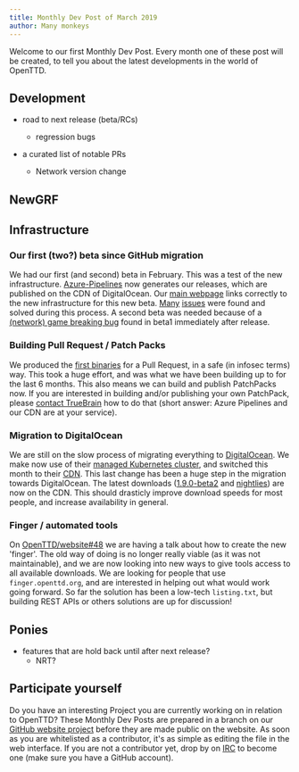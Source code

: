 ```yaml
---
title: Monthly Dev Post of March 2019
author: Many monkeys
---
```


Welcome to our first Monthly Dev Post.
Every month one of these post will be created, to tell you about the latest developments in the world of OpenTTD.

## Development
* road to next release (beta/RCs)
  - regression bugs

* a curated list of notable PRs
  - Network version change

## NewGRF

## Infrastructure

### Our first (two?) beta since GitHub migration

We had our first (and second) beta in February.
This was a test of the new infrastructure.
[Azure-Pipelines](https://dev.azure.com/openttd/OpenTTD/_build) now generates our releases, which are published on the CDN of DigitalOcean.
Our [main webpage](https://www.openttd.org) links correctly to the new infrastructure for this new beta.
[Many](https://github.com/OpenTTD/website/compare/9858a4952a29535f6912d209dbbace64b6c625ca..48daaf209774131facbddee0f4afb679167c1880)  [issues](https://github.com/OpenTTD/OpenTTD/compare/5b74118ae77cd7c931fc833b174522b77cf00737..6e211908588ab5272336d0d2db3bbb4020f7004f) were found and solved during this process.
A second beta was needed because of a [(network) game breaking bug](https://github.com/OpenTTD/OpenTTD/commit/0151fe998a999b48b67afa5b96d9a4cd72246455) found in beta1 immediately after release.

### Building Pull Request / Patch Packs

We produced the [first binaries](https://www.openttd.org/downloads/openttd-pullrequests/pr6811/latest.html) for a Pull Request, in a safe (in infosec terms) way.
This took a huge effort, and was what we have been building up to for the last 6 months.
This also means we can build and publish PatchPacks now.
If you are interested in building and/or publishing your own PatchPack, please [contact TrueBrain](https://www.openttd.org/contact.html) how to do that (short answer: Azure Pipelines and our CDN are at your service).

### Migration to DigitalOcean

We are still on the slow process of migrating everything to [DigitalOcean](https://www.digitalocean.com).
We make now use of their [managed Kubernetes cluster](https://www.digitalocean.com/products/kubernetes/), and switched this month to their [CDN](https://www.digitalocean.com/products/spaces/).
This last change has been a huge step in the migration towards DigitalOcean.
The latest downloads ([1.9.0-beta2](https://www.openttd.org/downloads/openttd-releases/testing.html) and [nightlies](https://www.openttd.org/downloads/openttd-nightlies/latest.html)) are now on the CDN.
This should drasticly improve download speeds for most people, and increase availability in general.

### Finger / automated tools

On [OpenTTD/website#48](https://github.com/OpenTTD/website/issues/48) we are having a talk about how to create the new 'finger'.
The old way of doing is no longer really viable (as it was not maintainable), and we are now looking into new ways to give tools access to all available downloads.
We are looking for people that use `finger.openttd.org`, and are interested in helping out what would work going forward.
So far the solution has been a low-tech `listing.txt`, but building REST APIs or others solutions are up for discussion!

## Ponies
* features that are hold back until after next release?
  - NRT?

## Participate yourself

Do you have an interesting Project you are currently working on in relation to OpenTTD?
These Monthly Dev Posts are prepared in a branch on our [GitHub website project](https://github.com/OpenTTD/website/tree/monthly-dev-post/_posts/2019-04-01-monthly-dev-post.md) before they are made public on the website.
As soon as you are whitelisted as a contributor, it's as simple as editing the file in the web interface.
If you are not a contributor yet, drop by on [IRC](https://www.openttd.org/contact.html) to become one (make sure you have a GitHub account).
